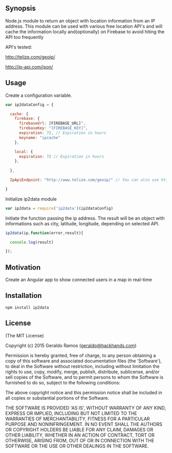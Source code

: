 ## Synopsis

Node.js module to return an object with location information from an IP address.
This module can be used with various free location API's and will cache the information locally and(optionally) on Firebase to avoid hiting the API too frequently

API's tested:

http://telize.com/geoip/

http://ip-api.com/json/


## Usage

Create a configuration variable. 

```js
var ip2dataConfig = {

  cache: {
    firebase: {
      firebaseUrl: [FIREBASE_URL]",
      firebaseKey: "[FIREBASE_KEY]",
      expiration: 72, // Expiration in hours
      keyname: "ipcache"  
    }, 

    local: {
      expiration: 72 // Expiration in hours
    }, 
        
  },

  IpApiEndpoint: "http://www.telize.com/geoip/" // You can also use http://ip-api.com/json/

}
```

Initialize ip2data module

```js
var ip2data = require('ip2data')(ip2dataConfig)

```

Initiate the function passing the ip address. The result will be an object with informations such as city, latitude, longitude, depending on selected API.

```js
ip2data(ip,function(error,result){

  console.log(result)

});

```

## Motivation

Create an Angular app to show connected users in a map in real-time

## Installation
```
npm install ip2data
```

## License

(The MIT License)

Copyright (c) 2015 Geraldo Ramos (geraldo@hackhands.com)

Permission is hereby granted, free of charge, to any person obtaining a copy of this software and associated documentation files (the 'Software'), to deal in the Software without restriction, including without limitation the rights to use, copy, modify, merge, publish, distribute, sublicense, and/or sell copies of the Software, and to permit persons to whom the Software is furnished to do so, subject to the following conditions:

The above copyright notice and this permission notice shall be included in all copies or substantial portions of the Software.

THE SOFTWARE IS PROVIDED 'AS IS', WITHOUT WARRANTY OF ANY KIND, EXPRESS OR IMPLIED, INCLUDING BUT NOT LIMITED TO THE WARRANTIES OF MERCHANTABILITY, FITNESS FOR A PARTICULAR PURPOSE AND NONINFRINGEMENT. IN NO EVENT SHALL THE AUTHORS OR COPYRIGHT HOLDERS BE LIABLE FOR ANY CLAIM, DAMAGES OR OTHER LIABILITY, WHETHER IN AN ACTION OF CONTRACT, TORT OR OTHERWISE, ARISING FROM, OUT OF OR IN CONNECTION WITH THE SOFTWARE OR THE USE OR OTHER DEALINGS IN THE SOFTWARE.